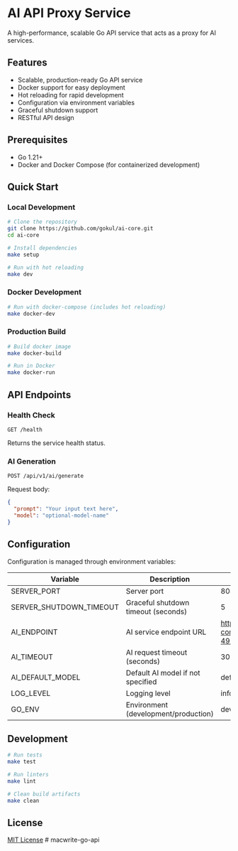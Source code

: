 # AI API Proxy Service

A high-performance, scalable Go API service that acts as a proxy for AI services.

## Features

- Scalable, production-ready Go API service
- Docker support for easy deployment
- Hot reloading for rapid development
- Configuration via environment variables
- Graceful shutdown support
- RESTful API design

## Prerequisites

- Go 1.21+
- Docker and Docker Compose (for containerized development)

## Quick Start

### Local Development

```bash
# Clone the repository
git clone https://github.com/gokul/ai-core.git
cd ai-core

# Install dependencies
make setup

# Run with hot reloading
make dev
```

### Docker Development

```bash
# Run with docker-compose (includes hot reloading)
make docker-dev
```

### Production Build

```bash
# Build docker image
make docker-build

# Run in Docker
make docker-run
```

## API Endpoints

### Health Check

```
GET /health
```

Returns the service health status.

### AI Generation

```
POST /api/v1/ai/generate
```

Request body:
```json
{
  "prompt": "Your input text here",
  "model": "optional-model-name"
}
```

## Configuration

Configuration is managed through environment variables:

| Variable | Description | Default |
|----------|-------------|---------|
| SERVER_PORT | Server port | 8080 |
| SERVER_SHUTDOWN_TIMEOUT | Graceful shutdown timeout (seconds) | 5 |
| AI_ENDPOINT | AI service endpoint URL | https://auto-comment.gokulakrishnanr812-492.workers.dev/ |
| AI_TIMEOUT | AI request timeout (seconds) | 30 |
| AI_DEFAULT_MODEL | Default AI model if not specified | default |
| LOG_LEVEL | Logging level | info |
| GO_ENV | Environment (development/production) | development |

## Development

```bash
# Run tests
make test

# Run linters
make lint

# Clean build artifacts
make clean
```

## License

[MIT License](LICENSE) # macwrite-go-api
